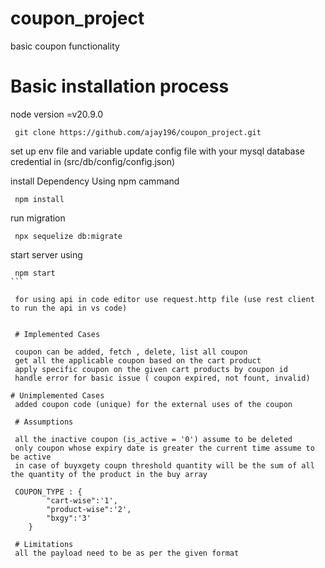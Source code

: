 # coupon_project
basic coupon functionality

# Basic installation process
 
 node version =v20.9.0
```
 git clone https://github.com/ajay196/coupon_project.git
```
 set up env file and variable
 update config file with your mysql database credential in (src/db/config/config.json)

 install Dependency Using npm cammand

```
 npm install
```

 run migration
```
 npx sequelize db:migrate
```

 start server using
````
 npm start
```

 for using api in code editor use request.http file (use rest client to run the api in vs code)


 # Implemented Cases

 coupon can be added, fetch , delete, list all coupon
 get all the applicable coupon based on the cart product
 apply specific coupon on the given cart products by coupon id
 handle error for basic issue ( coupon expired, not fount, invalid)

# Unimplemented Cases
 added coupon code (unique) for the external uses of the coupon

 # Assumptions

 all the inactive coupon (is_active = '0') assume to be deleted
 only coupon whose expiry date is greater the current time assume to be active
 in case of buyxgety coupn threshold quantity will be the sum of all the quantity of the product in the buy array

 COUPON_TYPE : {
        "cart-wise":'1',
        "product-wise":'2',
        "bxgy":'3'
    }

 # Limitations
 all the payload need to be as per the given format
